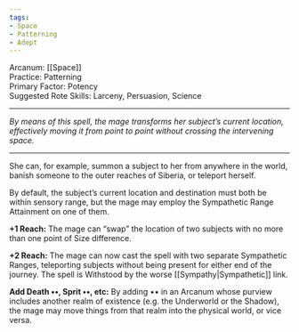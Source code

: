 ```yaml
---
tags:
- Space
- Patterning
- Adept
---
```


Arcanum: [[Space]]\
Practice: Patterning\
Primary Factor: Potency\
Suggested Rote Skills: Larceny, Persuasion, Science

---

_By means of this spell, the mage transforms her subject’s current location, effectively moving it from point to point without crossing the intervening space._

---

She can, for example, summon a subject to her from anywhere in the world, banish someone to the outer reaches of Siberia, or teleport herself.

By default, the subject’s current location and destination must both be within sensory range, but the mage may employ the Sympathetic Range Attainment on one of them.

**+1 Reach:** The mage can “swap” the location of two subjects with no more than one point of Size difference.

**+2 Reach:** The mage can now cast the spell with two separate Sympathetic Ranges, teleporting subjects without being present for either end of the journey. The spell is Withstood by the worse [[Sympathy|Sympathetic]] link.

**Add Death ••, Sprit ••, etc:** By adding •• in an Arcanum whose purview includes another realm of existence (e.g. the Underworld or the Shadow), the mage may move things from that realm into the physical world, or vice versa.